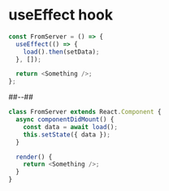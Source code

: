 <!-- .slide: class="with-code two-column" -->

# useEffect hook

```javascript
const FromServer = () => {
  useEffect(() => {
    load().then(setData);
  }, []);

  return <Something />;
};
```

##--##

<!-- .slide: class="with-code" -->

```javascript
class FromServer extends React.Component {
  async componentDidMount() {
    const data = await load();
    this.setState({ data });
  }

  render() {
    return <Something />;
  }
}
```
<!-- .element: style="margin-top:200px" -->
